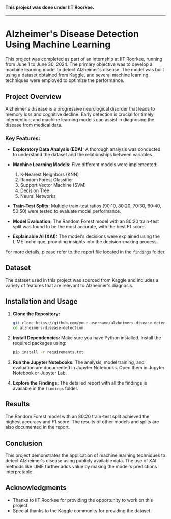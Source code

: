 #### This project was done under IIT Roorkee.

---



# Alzheimer's Disease Detection Using Machine Learning

This project was completed as part of an internship at IIT Roorkee, running from June 1 to June 30, 2024. The primary objective was to develop a machine learning model to detect Alzheimer's disease. The model was built using a dataset obtained from Kaggle, and several machine learning techniques were employed to optimize the performance.

## Project Overview

Alzheimer's disease is a progressive neurological disorder that leads to memory loss and cognitive decline. Early detection is crucial for timely intervention, and machine learning models can assist in diagnosing the disease from medical data.

### Key Features:

- **Exploratory Data Analysis (EDA):** A thorough analysis was conducted to understand the dataset and the relationships between variables.
- **Machine Learning Models:** Five different models were implemented:

  1. K-Nearest Neighbors (KNN)
  2. Random Forest Classifier
  3. Support Vector Machine (SVM)
  4. Decision Tree
  5. Neural Networks
- **Train-Test Splits:** Multiple train-test ratios (90:10, 80:20, 70:30, 60:40, 50:50) were tested to evaluate model performance.
- **Model Evaluation:** The Random Forest model with an 80:20 train-test split was found to be the most accurate, with the best F1 score.
- **Explainable AI (XAI):** The model's decisions were explained using the LIME technique, providing insights into the decision-making process.

For more details, please refer to the report file located in the `findings` folder.

## Dataset

The dataset used in this project was sourced from Kaggle and includes a variety of features that are relevant to Alzheimer's diagnosis.

## Installation and Usage

1. **Clone the Repository:**

   ```bash
   git clone https://github.com/your-username/alzheimers-disease-detection.git
   cd alzheimers-disease-detection
   ```
2. **Install Dependencies:**
   Make sure you have Python installed. Install the required packages using:

   ```bash
   pip install -r requirements.txt
   ```
3. **Run the Jupyter Notebooks:**
   The analysis, model training, and evaluation are documented in Jupyter Notebooks. Open them in Jupyter Notebook or Jupyter Lab.
4. **Explore the Findings:**
   The detailed report with all the findings is available in the `findings` folder.

## Results

The Random Forest model with an 80:20 train-test split achieved the highest accuracy and F1 score. The results of other models and splits are also documented in the report.

## Conclusion

This project demonstrates the application of machine learning techniques to detect Alzheimer's disease using publicly available data. The use of XAI methods like LIME further adds value by making the model's predictions interpretable.

## Acknowledgments

- Thanks to IIT Roorkee for providing the opportunity to work on this project.
- Special thanks to the Kaggle community for providing the dataset.

